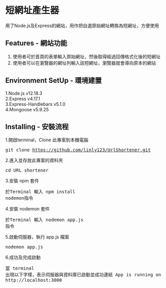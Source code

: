 短網址產生器
====
用了Node.js及Express的網站，用作把自選原始網址轉換為短網址，方便使用

Features - 網站功能
----
1. 使用者可於首頁的表單輸入原始網址，然後取得經過回傳格式化後的短網址
2. 使用者可以在瀏覽器的網址列輸入該短網址，瀏覽器就會導向原本的網站

Environment SetUp - 環境建置
----
1.Node.js v12.18.3<br>2.Express v4.17.1<br>3.Express-Handlebars v5.1.0<br>4.Mongoose v5.9.25

Installing - 安裝流程
----
1.開啟terminal，Clone 此專案到本機電腦<br><pre>git clone https://github.com/linly123/UrlShortener.git</pre>
  
2.進入並存放此專案的資料夾<br><pre>cd URL_shortener</pre>
  
3.安裝 npm 套件<br><pre>於Terminal 輸入 npm install nodemon指令</pre>

4.安裝 nodemon 套件<br><pre>於Terminal 輸入 nodemon app.js 指令</pre>

5.啟動伺服器，執行 app.js 檔案<br><pre>nodemon app.js</pre>

6.成功及完成啟動<br><pre>當 terminal 出現以下字樣，表示伺服器與資料庫已啟動並成功連結
App is running on http://localhost:3000</pre>
